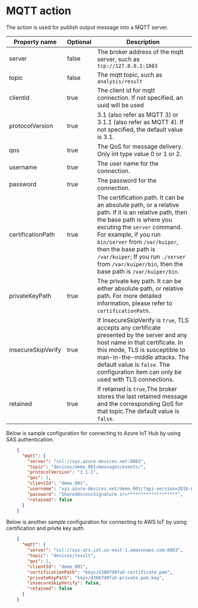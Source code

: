 # MQTT action

The action is used for publish output message into a MQTT server. 

| Property name      | Optional | Description                                                  |
| ------------------ | -------- | ------------------------------------------------------------ |
| server             | false    | The broker address of the mqtt server, such as ``tcp://127.0.0.1:1883`` |
| topic              | false    | The mqtt topic, such as ``analysis/result``                  |
| clientId           | true     | The client id for mqtt connection. If not specified, an uuid will be used |
| protocolVersion    | true     | 3.1 (also refer as MQTT 3) or 3.1.1 (also refer as MQTT 4).  If not specified, the default value is 3.1. |
| qos                | true     | The QoS for message delivery. Only int type value 0 or 1 or 2.                                |
| username           | true     | The user name for the connection.                            |
| password           | true     | The password for the connection.                             |
| certificationPath  | true     | The certification path. It can be an absolute path, or a relative path. If it is an relative path, then the base path is where you excuting the ``server`` command. For example, if you run ``bin/server`` from ``/var/kuiper``, then the base path is ``/var/kuiper``; If you run ``./server`` from ``/var/kuiper/bin``, then the base path is ``/var/kuiper/bin``. |
| privateKeyPath     | true     | The private key path. It can be either absolute path, or relative path. For more detailed information, please refer to ``certificationPath``. |
| insecureSkipVerify | true     | If InsecureSkipVerify is ``true``, TLS accepts any certificate presented by the server and any host name in that certificate.  In this mode, TLS is susceptible to man-in-the-middle attacks. The default value is ``false``. The configuration item can only be used with TLS connections. |
| retained           | true     | If retained is ``true``,The broker stores the last retained message and the corresponding QoS for that topic.The default value is ``false``.

Below is sample configuration for connecting to Azure IoT Hub by using SAS authentication.
```json
    {
      "mqtt": {
        "server": "ssl://xyz.azure-devices.net:8883",
        "topic": "devices/demo_001/messages/events/",
        "protocolVersion": "3.1.1",
        "qos": 1,
        "clientId": "demo_001",
        "username": "xyz.azure-devices.net/demo_001/?api-version=2018-06-30",
        "password": "SharedAccessSignature sr=*******************",
        "retained": false
      }
    }
```

Below is another sample configuration for connecting to AWS IoT by using certification and privte key auth.

```json
    {
      "mqtt": {
        "server": "ssl://xyz-ats.iot.us-east-1.amazonaws.com:8883",
        "topic": "devices/result",
        "qos": 1,
        "clientId": "demo_001",
        "certificationPath": "keys/d3807d9fa5-certificate.pem",
        "privateKeyPath": "keys/d3807d9fa5-private.pem.key", 
        "insecureSkipVerify": false,
        "retained": false
      }
    }
```

